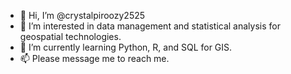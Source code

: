 - 👋 Hi, I’m @crystalpiroozy2525
- 👀 I’m interested in data management and statistical analysis for geospatial technologies.
- 🌱 I’m currently learning Python, R, and SQL for GIS.
- 📫 Please message me to reach me. 

<!---
crystalpiroozy2525/crystalpiroozy2525 is a ✨ special ✨ repository because its `README.md` (this file) appears on your GitHub profile.
You can click the Preview link to take a look at your changes.
--->

